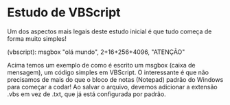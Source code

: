 # Estudo de VBScript

Um dos aspectos mais legais deste estudo inicial é que tudo começa de forma muito simples!

(vbscript):
msgbox "olá mundo", 2+16+256+4096, "ATENÇÃO"

Acima temos um exemplo de como é escrito um msgbox (caixa de mensagem), um código simples em VBScript.
O interessante é que não precisamos de mais do que o bloco de notas (Notepad) padrão do Windows para começar a codar!
Ao salvar o arquivo, devemos adicionar a extensão .vbs em vez de .txt, que já está configurada por padrão.
